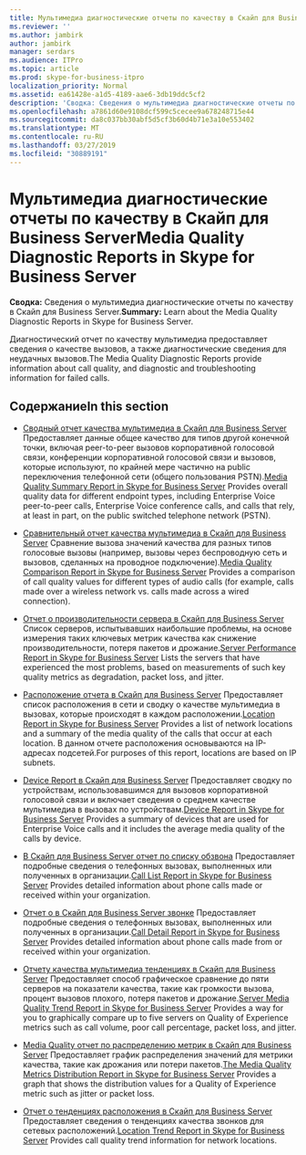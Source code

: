 ```yaml
---
title: Мультимедиа диагностические отчеты по качеству в Скайп для Business Server
ms.reviewer: ''
ms.author: jambirk
author: jambirk
manager: serdars
ms.audience: ITPro
ms.topic: article
ms.prod: skype-for-business-itpro
localization_priority: Normal
ms.assetid: ea61428e-a1d5-4189-aae6-3db19ddc5cf2
description: 'Сводка: Сведения о мультимедиа диагностические отчеты по качеству в Скайп для Business Server.'
ms.openlocfilehash: a7861d60e9108dcf599c5cecee9a678248715e44
ms.sourcegitcommit: da8c037bb30abf5d5cf3b60d4b71e3a10e553402
ms.translationtype: MT
ms.contentlocale: ru-RU
ms.lasthandoff: 03/27/2019
ms.locfileid: "30889191"
---
```

# <a name="media-quality-diagnostic-reports-in-skype-for-business-server"></a><span data-ttu-id="7e7db-103">Мультимедиа диагностические отчеты по качеству в Скайп для Business Server</span><span class="sxs-lookup"><span data-stu-id="7e7db-103">Media Quality Diagnostic Reports in Skype for Business Server</span></span>
 
<span data-ttu-id="7e7db-104">**Сводка:** Сведения о мультимедиа диагностические отчеты по качеству в Скайп для Business Server.</span><span class="sxs-lookup"><span data-stu-id="7e7db-104">**Summary:** Learn about the Media Quality Diagnostic Reports in Skype for Business Server.</span></span>
  
<span data-ttu-id="7e7db-105">Диагностический отчет по качеству мультимедиа предоставляет сведения о качестве вызовов, а также диагностические сведения для неудачных вызовов.</span><span class="sxs-lookup"><span data-stu-id="7e7db-105">The Media Quality Diagnostic Reports provide information about call quality, and diagnostic and troubleshooting information for failed calls.</span></span>
  
## <a name="in-this-section"></a><span data-ttu-id="7e7db-106">Содержание</span><span class="sxs-lookup"><span data-stu-id="7e7db-106">In this section</span></span>

- <span data-ttu-id="7e7db-107">[Сводный отчет качества мультимедиа в Скайп для Business Server](summary.md) Предоставляет данные общее качество для типов другой конечной точки, включая peer-to-peer вызовов корпоративной голосовой связи, конференции корпоративной голосовой связи и вызовов, которые используют, по крайней мере частично на public переключения телефонной сети (общего пользования PSTN).</span><span class="sxs-lookup"><span data-stu-id="7e7db-107">[Media Quality Summary Report in Skype for Business Server](summary.md) Provides overall quality data for different endpoint types, including Enterprise Voice peer-to-peer calls, Enterprise Voice conference calls, and calls that rely, at least in part, on the public switched telephone network (PSTN).</span></span>
    
- <span data-ttu-id="7e7db-108">[Сравнительный отчет качества мультимедиа в Скайп для Business Server](comparison.md) Сравнение вызова значений качества для разных типов голосовые вызовы (например, вызовы через беспроводную сеть и вызовов, сделанных на проводное подключение).</span><span class="sxs-lookup"><span data-stu-id="7e7db-108">[Media Quality Comparison Report in Skype for Business Server](comparison.md) Provides a comparison of call quality values for different types of audio calls (for example, calls made over a wireless network vs. calls made across a wired connection).</span></span>
    
- <span data-ttu-id="7e7db-109">[Отчет о производительности сервера в Скайп для Business Server](server-performance.md) Список серверов, испытывавших наибольшие проблемы, на основе измерения таких ключевых метрик качества как снижение производительности, потеря пакетов и дрожание.</span><span class="sxs-lookup"><span data-stu-id="7e7db-109">[Server Performance Report in Skype for Business Server](server-performance.md) Lists the servers that have experienced the most problems, based on measurements of such key quality metrics as degradation, packet loss, and jitter.</span></span>
    
- <span data-ttu-id="7e7db-110">[Расположение отчета в Скайп для Business Server](location-report.md) Предоставляет список расположения в сети и сводку о качестве мультимедиа в вызовах, которые происходят в каждом расположении.</span><span class="sxs-lookup"><span data-stu-id="7e7db-110">[Location Report in Skype for Business Server](location-report.md) Provides a list of network locations and a summary of the media quality of the calls that occur at each location.</span></span> <span data-ttu-id="7e7db-111">В данном отчете расположения основываются на IP-адресах подсетей.</span><span class="sxs-lookup"><span data-stu-id="7e7db-111">For purposes of this report, locations are based on IP subnets.</span></span>
    
- <span data-ttu-id="7e7db-112">[Device Report в Скайп для Business Server](device-report.md) Предоставляет сводку по устройствам, использовавшимся для вызовов корпоративной голосовой связи и включает сведения о среднем качестве мультимедиа в вызовах по устройствам.</span><span class="sxs-lookup"><span data-stu-id="7e7db-112">[Device Report in Skype for Business Server](device-report.md) Provides a summary of devices that are used for Enterprise Voice calls and it includes the average media quality of the calls by device.</span></span>
    
- <span data-ttu-id="7e7db-113">[В Скайп для Business Server отчет по списку обзвона](call-list-report-0.md) Предоставляет подробные сведения о телефонных вызовах, выполненных или полученных в организации.</span><span class="sxs-lookup"><span data-stu-id="7e7db-113">[Call List Report in Skype for Business Server](call-list-report-0.md) Provides detailed information about phone calls made or received within your organization.</span></span>
    
- <span data-ttu-id="7e7db-114">[Отчет о в Скайп для Business Server звонке](call-detail-report.md) Предоставляет подробные сведения о телефонных вызовах, выполненных или полученных в организации.</span><span class="sxs-lookup"><span data-stu-id="7e7db-114">[Call Detail Report in Skype for Business Server](call-detail-report.md) Provides detailed information about phone calls made from or received within your organization.</span></span>
    
- <span data-ttu-id="7e7db-115">[Отчету качества мультимедиа тенденциях в Скайп для Business Server](server-media-quality-trend-report.md) Предоставляет способ графическое сравнение до пяти серверов на показатели качества, такие как громкости вызова, процент вызовов плохого, потеря пакетов и дрожание.</span><span class="sxs-lookup"><span data-stu-id="7e7db-115">[Server Media Quality Trend Report in Skype for Business Server](server-media-quality-trend-report.md) Provides a way for you to graphically compare up to five servers on Quality of Experience metrics such as call volume, poor call percentage, packet loss, and jitter.</span></span>
    
- <span data-ttu-id="7e7db-116">[Media Quality отчет по распределению метрик в Скайп для Business Server](media-quality-metrics-distribution-report.md) Предоставляет график распределения значений для метрики качества, такие как дрожания или потери пакетов.</span><span class="sxs-lookup"><span data-stu-id="7e7db-116">[The Media Quality Metrics Distribution Report in Skype for Business Server](media-quality-metrics-distribution-report.md) Provides a graph that shows the distribution values for a Quality of Experience metric such as jitter or packet loss.</span></span>
    
- <span data-ttu-id="7e7db-117">[Отчет о тенденциях расположения в Скайп для Business Server](location-trend-report.md) Предоставляет сведения о тенденциях качества звонков для сетевых расположений.</span><span class="sxs-lookup"><span data-stu-id="7e7db-117">[Location Trend Report in Skype for Business Server](location-trend-report.md) Provides call quality trend information for network locations.</span></span>
    

